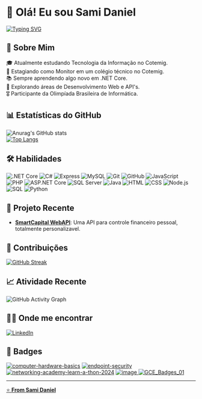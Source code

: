 # 👋 Olá! Eu sou Sami Daniel

[![Typing SVG](https://readme-typing-svg.herokuapp.com?font=Fira+Code&duration=3000&color=FF5733&lines=Desenvolvedor+Back-End;Entusiasta+em+Desenvolvimento+Web;Apaixonado+por+Tecnologia)](https://git.io/typing-svg)

## 🚀 Sobre Mim

🎓 Atualmente estudando Tecnologia da Informação no Cotemig.  
💼 Estagiando como Monitor em um colégio técnico no Cotemig.  
📚 Sempre aprendendo algo novo em .NET Core.  
🌱 Explorando áreas de Desenvolvimento Web e API's. <br>
🎖️ Participante da Olimpíada Brasileira de Informática.

## 📊 Estatísticas do GitHub

![Anurag's GitHub stats](https://github-readme-stats.vercel.app/api?username=sami-daniel&show_icons=true&theme=radical)  
[![Top Langs](https://github-readme-stats.vercel.app/api/top-langs/?username=sami-daniel&layout=compact&theme=radical)](https://github.com/anuraghazra/github-readme-stats)

## 🛠️ Habilidades

![.NET Core](https://img.shields.io/badge/-.NET%20Core-512BD4?style=flat-square&logo=dotnet&logoColor=white)
![C#](https://img.shields.io/badge/-C%23-239120?style=flat-square&logo=c-sharp&logoColor=white)
![Express](https://img.shields.io/badge/-Express-000000?style=flat-square&logo=express&logoColor=white)
![MySQL](https://img.shields.io/badge/-MySQL-4479A1?style=flat-square&logo=mysql&logoColor=white)
![Git](https://img.shields.io/badge/-Git-F05032?style=flat-square&logo=git&logoColor=white)
![GitHub](https://img.shields.io/badge/-GitHub-181717?style=flat-square&logo=github&logoColor=white)
![JavaScript](https://img.shields.io/badge/-JavaScript-F7DF1E?style=flat-square&logo=javascript&logoColor=black)
![PHP](https://img.shields.io/badge/-PHP-777BB4?style=flat-square&logo=php&logoColor=white)
![ASP.NET Core](https://img.shields.io/badge/-ASP.NET%20Core-512BD4?style=flat-square&logo=dotnet&logoColor=white)
![SQL Server](https://img.shields.io/badge/-SQL%20Server-CC2927?style=flat-square&logo=microsoft-sql-server&logoColor=white)
![Java](https://img.shields.io/badge/-Java-007396?style=flat-square&logo=java&logoColor=white)
![HTML](https://img.shields.io/badge/-HTML5-E34F26?style=flat-square&logo=html5&logoColor=white)
![CSS](https://img.shields.io/badge/-CSS3-1572B6?style=flat-square&logo=css3&logoColor=white)
![Node.js](https://img.shields.io/badge/-Node.js-339933?style=flat-square&logo=node.js&logoColor=white)
![SQL](https://img.shields.io/badge/-SQL-4479A1?style=flat-square&logo=postgresql&logoColor=white)
![Python](https://img.shields.io/badge/-Python-3776AB?style=flat-square&logo=python&logoColor=white)

## 🚀 Projeto Recente

- **[SmartCapital WebAPI](https://github.com/sami-daniel/SmartCapital.WebAPI)**: Uma API para controle financeiro pessoal, totalmente personalizavel.

## 📅 Contribuições

[![GitHub Streak](https://streak-stats.demolab.com?user=sami-daniel&theme=radical)](https://git.io/streak-stats)

## 📈 Atividade Recente

![GitHub Activity Graph](https://github-readme-activity-graph.vercel.app/graph?username=sami-daniel&theme=redical)

## 🧑‍💻 Onde me encontrar

[![LinkedIn](https://img.shields.io/badge/LinkedIn-0077B5?style=flat-square&logo=linkedin&logoColor=white)](https://www.linkedin.com/in/sami-daniel-santos-silva)

## 🚩 Badges

<a href="https://www.credly.com/badges/01f18418-08a9-48b2-9a94-ce97b1fe75ec/public_url">![computer-hardware-basics](https://github.com/sami-daniel/sami-daniel/assets/130937402/46c1631c-4d84-4b02-bd62-ec66f02062c5)</a>
<a href="https://www.credly.com/badges/09d233d4-47f0-41cf-becb-5396a7fb97cf/public_url">![endpoint-security](https://github.com/sami-daniel/sami-daniel/assets/130937402/bef2418e-4836-4392-a586-62b0d57f1447)</a>
<a href="https://www.credly.com/badges/1dc7d21b-2187-4f11-aa4b-bbb167bd28cf/public_url">![networking-academy-learn-a-thon-2024](https://github.com/sami-daniel/sami-daniel/assets/130937402/1b89ff10-ceda-4daf-bb0f-c89dff96bcdd)</a>
<a href="https://www.credly.com/badges/b9826c37-e29b-44cc-9738-3741c77ba43f/public_url">![image](https://github.com/sami-daniel/sami-daniel/assets/130937402/49b50f26-d863-4ff9-9d19-73e3f5919011)</href>
![GCE_Badges_01](https://github.com/sami-daniel/sami-daniel/assets/130937402/f558c945-0661-411e-9bae-6ece44e86b4e)

---

⭐️ **From [Sami Daniel](https://github.com/sami-daniel)**

